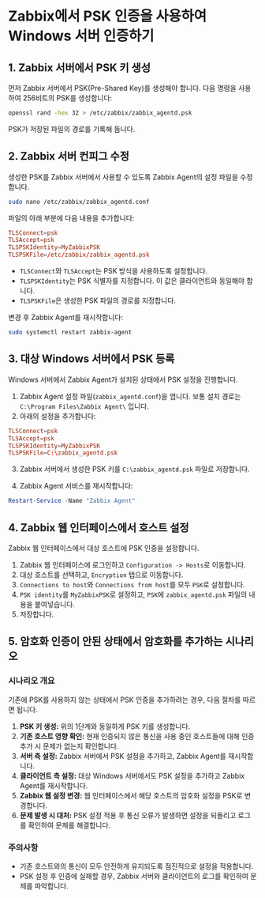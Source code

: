 
# Zabbix에서 PSK 인증을 사용하여 Windows 서버 인증하기

## 1. Zabbix 서버에서 PSK 키 생성

먼저 Zabbix 서버에서 PSK(Pre-Shared Key)를 생성해야 합니다. 다음 명령을 사용하여 256비트의 PSK를 생성합니다:

```bash
openssl rand -hex 32 > /etc/zabbix/zabbix_agentd.psk
```

PSK가 저장된 파일의 경로를 기록해 둡니다.

## 2. Zabbix 서버 컨피그 수정

생성한 PSK를 Zabbix 서버에서 사용할 수 있도록 Zabbix Agent의 설정 파일을 수정합니다.

```bash
sudo nano /etc/zabbix/zabbix_agentd.conf
```

파일의 아래 부분에 다음 내용을 추가합니다:

```conf
TLSConnect=psk
TLSAccept=psk
TLSPSKIdentity=MyZabbixPSK
TLSPSKFile=/etc/zabbix/zabbix_agentd.psk
```

- `TLSConnect`와 `TLSAccept`는 PSK 방식을 사용하도록 설정합니다.
- `TLSPSKIdentity`는 PSK 식별자를 지정합니다. 이 값은 클라이언트와 동일해야 합니다.
- `TLSPSKFile`은 생성한 PSK 파일의 경로를 지정합니다.

변경 후 Zabbix Agent를 재시작합니다:

```bash
sudo systemctl restart zabbix-agent
```

## 3. 대상 Windows 서버에서 PSK 등록

Windows 서버에서 Zabbix Agent가 설치된 상태에서 PSK 설정을 진행합니다.

1. Zabbix Agent 설정 파일(`zabbix_agentd.conf`)을 엽니다. 보통 설치 경로는 `C:\Program Files\Zabbix Agent\` 입니다.
2. 아래의 설정을 추가합니다:

```conf
TLSConnect=psk
TLSAccept=psk
TLSPSKIdentity=MyZabbixPSK
TLSPSKFile=C:\zabbix_agentd.psk
```

3. Zabbix 서버에서 생성한 PSK 키를 `C:\zabbix_agentd.psk` 파일로 저장합니다. 

4. Zabbix Agent 서비스를 재시작합니다:

```powershell
Restart-Service -Name "Zabbix Agent"
```

## 4. Zabbix 웹 인터페이스에서 호스트 설정

Zabbix 웹 인터페이스에서 대상 호스트에 PSK 인증을 설정합니다.

1. Zabbix 웹 인터페이스에 로그인하고 `Configuration -> Hosts`로 이동합니다.
2. 대상 호스트를 선택하고, `Encryption` 탭으로 이동합니다.
3. `Connections to host`와 `Connections from host`를 모두 `PSK`로 설정합니다.
4. `PSK identity`를 `MyZabbixPSK`로 설정하고, `PSK`에 `zabbix_agentd.psk` 파일의 내용을 붙여넣습니다.
5. 저장합니다.

## 5. 암호화 인증이 안된 상태에서 암호화를 추가하는 시나리오

### 시나리오 개요

기존에 PSK를 사용하지 않는 상태에서 PSK 인증을 추가하려는 경우, 다음 절차를 따르면 됩니다.

1. **PSK 키 생성:** 위의 1단계와 동일하게 PSK 키를 생성합니다.
2. **기존 호스트 영향 확인:** 현재 인증되지 않은 통신을 사용 중인 호스트들에 대해 인증 추가 시 문제가 없는지 확인합니다.
3. **서버 측 설정:** Zabbix 서버에서 PSK 설정을 추가하고, Zabbix Agent를 재시작합니다.
4. **클라이언트 측 설정:** 대상 Windows 서버에서도 PSK 설정을 추가하고 Zabbix Agent를 재시작합니다.
5. **Zabbix 웹 설정 변경:** 웹 인터페이스에서 해당 호스트의 암호화 설정을 PSK로 변경합니다.
6. **문제 발생 시 대처:** PSK 설정 적용 후 통신 오류가 발생하면 설정을 되돌리고 로그를 확인하여 문제를 해결합니다.

### 주의사항

- 기존 호스트와의 통신이 모두 안전하게 유지되도록 점진적으로 설정을 적용합니다.
- PSK 설정 후 인증에 실패할 경우, Zabbix 서버와 클라이언트의 로그를 확인하여 문제를 파악합니다.

